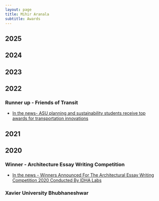 ```yaml
---
layout: page
title: Mihir Aranala
subtitle: Awards
---
```


## 2025


## 2024



## 2023


## 2022
### Runner up - Friends of Transit 
- [In the news- ASU planning and sustainability students receive top awards for transportation innovations](https://www.google.com/url?sa=t&rct=j&q=&esrc=s&source=web&cd=&ved=2ahUKEwjAjvXo9bqLAxWkI0QIHWqXFggQFnoECAYQAQ&url=https%3A%2F%2Fnews.asu.edu%2F20220304-asu-planning-and-sustainability-students-receive-top-awards-transportation-innovations&usg=AOvVaw1MK87YHm0f6nNQznqJeXhy&opi=89978449) 

###

## 2021



## 2020

### Winner - Architecture Essay Writing Competition

- [In the news - Winners Announced For The Architectural Essay Writing Competition 2020 Conducted By IDHA Labs](https://thearchitectsdiary.com/winners-announced-for-the-architectural-essay-writing-competition-2020-conducted-by-idha-labs/)


### Xavier University Bhubhaneshwar 